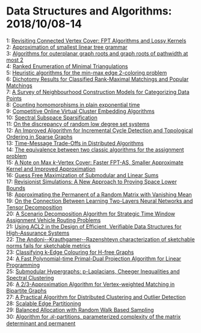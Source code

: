 # Data Structures and Algorithms: 2018/10/08-14  
1: [Revisiting Connected Vertex Cover: FPT Algorithms and Lossy Kernels](https://doi.org/10.48550/arXiv.1711.07872)  
2: [Approximation of smallest linear tree grammar](https://doi.org/10.48550/arXiv.1309.4958)  
3: [Algorithms for outerplanar graph roots and graph roots of pathwidth at  most 2](https://doi.org/10.48550/arXiv.1703.05102)  
4: [Ranked Enumeration of Minimal Triangulations](https://doi.org/10.48550/arXiv.1709.10254)  
5: [Heuristic algorithms for the min-max edge 2-coloring problem](https://doi.org/10.48550/arXiv.1801.02239)  
6: [Dichotomy Results for Classified Rank-Maximal Matchings and Popular  Matchings](https://doi.org/10.48550/arXiv.1805.02851)  
7: [A Survey of Neighbourhood Construction Models for Categorizing Data  Points](https://doi.org/10.48550/arXiv.1810.03083)  
8: [Counting homomorphisms in plain exponential time](https://doi.org/10.48550/arXiv.1810.03087)  
9: [Competitive Online Virtual Cluster Embedding Algorithms](https://doi.org/10.48550/arXiv.1810.03162)  
10: [Spectral Subspace Sparsification](https://doi.org/10.48550/arXiv.1810.03224)  
11: [On the discrepancy of random low degree set systems](https://doi.org/10.48550/arXiv.1810.03374)  
12: [An Improved Algorithm for Incremental Cycle Detection and Topological  Ordering in Sparse Graphs](https://doi.org/10.48550/arXiv.1810.03491)  
13: [Time-Message Trade-Offs in Distributed Algorithms](https://doi.org/10.48550/arXiv.1810.03513)  
14: [The equivalence between two classic algorithms for the assignment  problem](https://doi.org/10.48550/arXiv.1810.03562)  
15: [A Note on Max $k$-Vertex Cover: Faster FPT-AS, Smaller Approximate  Kernel and Improved Approximation](https://doi.org/10.48550/arXiv.1810.03792)  
16: [Guess Free Maximization of Submodular and Linear Sums](https://doi.org/10.48550/arXiv.1810.03813)  
17: [Revisionist Simulations: A New Approach to Proving Space Lower Bounds](https://doi.org/10.48550/arXiv.1711.02455)  
18: [Approximating the Permanent of a Random Matrix with Vanishing Mean](https://doi.org/10.48550/arXiv.1711.09457)  
19: [On the Connection Between Learning Two-Layers Neural Networks and Tensor  Decomposition](https://doi.org/10.48550/arXiv.1802.07301)  
20: [A Scenario Decomposition Algorithm for Strategic Time Window Assignment  Vehicle Routing Problems](https://doi.org/10.48550/arXiv.1806.03220)  
21: [Using ACL2 in the Design of Efficient, Verifiable Data Structures for  High-Assurance Systems](https://doi.org/10.48550/arXiv.1810.04312)  
22: [The Andoni--Krauthgamer--Razenshteyn characterization of sketchable  norms fails for sketchable metrics](https://doi.org/10.48550/arXiv.1810.04321)  
23: [Classifying k-Edge Colouring for H-free Graphs](https://doi.org/10.48550/arXiv.1810.04379)  
24: [A Fast Polynomial-time Primal-Dual Projection Algorithm for Linear  Programming](https://doi.org/10.48550/arXiv.1810.04517)  
25: [Submodular Hypergraphs: p-Laplacians, Cheeger Inequalities and Spectral  Clustering](https://doi.org/10.48550/arXiv.1803.03833)  
26: [A 2/3-Approximation Algorithm for Vertex-weighted Matching in Bipartite  Graphs](https://doi.org/10.48550/arXiv.1804.08016)  
27: [A Practical Algorithm for Distributed Clustering and Outlier Detection](https://doi.org/10.48550/arXiv.1805.09495)  
28: [Scalable Edge Partitioning](https://doi.org/10.48550/arXiv.1808.06411)  
29: [Balanced Allocation with Random Walk Based Sampling](https://doi.org/10.48550/arXiv.1810.02722)  
30: [Algorithm for $\mathcal{B}$-partitions, parameterized complexity of the  matrix determinant and permanent](https://doi.org/10.48550/arXiv.1810.04670)  